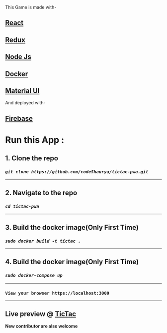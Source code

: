 This Game is made with-
## [React](https://reactjs.org/)
## [Redux](https://redux.js.org/)
## [Node Js](https://nodejs.org/en/)
## [Docker](https://www.docker.com/)
## [Material UI](https://material-ui-next.com/)

And deployed with-
## [Firebase](https://firebase.google.com/)

# Run this App :
**1. Clone the repo**
---
### *`git clone https://github.com/codeShaurya/tictac-pwa.git`*
___

## **2. Navigate to the repo**
### *`cd tictac-pwa`*
___

## **3. Build the docker image(Only First Time)**
### *`sudo docker build -t tictac .`*
___
## **4. Build the docker image(Only First Time)**
### *`sudo docker-compose up`*
___

###  **`View your browser https://localhost:3000`**

___

## Live preview @ [TicTac](https://tic-tac-too.firebaseapp.com/)

**New contributor are also welcome**